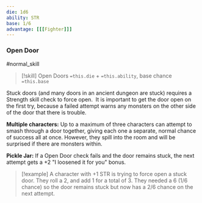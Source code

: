 ```yaml
---
die: 1d6
ability: STR
base: 1/6
advantage: [[[Fighter]]]
---
```


### Open Door
#normal_skill 
> [!skill] Open Doors
>`=this.die` + `=this.ability`, base chance `=this.base`

Stuck doors (and many doors in an ancient dungeon are stuck) requires a Strength skill check to force open.  It is important to get the door open on the first try, because a failed attempt warns any monsters on the other side of the door that there is trouble.

**Multiple characters:** Up to a maximum of three characters can attempt to smash through a door together, giving each one a separate, normal chance of success all at once. However, they spill into the room and will be surprised if there are monsters within.

**Pickle Jar:** If a Open Door check fails and the door remains stuck, the next attempt gets a +2 "I loosened it for you" bonus.

> [!example]
> A character with +1 STR is trying to force open a stuck door. They roll a 2, and add 1 for a total of 3. They needed a 6 (1/6 chance) so the door remains stuck but now has a 2/6 chance on the next attempt.